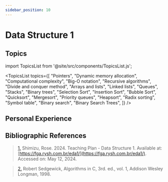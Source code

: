 ```yaml
---
sidebar_position: 10
---
```


# Data Structure 1

## Topics

import TopicsList from '@site/src/components/TopicsList.js';

<TopicsList topics={[
"Pointers",
"Dynamic memory allocation",
"Computational complexity",
"Big-O notation",
"Recursive algorithms",
"Divide and conquer method",
"Arrays and lists",
"Linked lists",
"Queues",
"Stacks",
"Binary trees",
"Selection Sort",
"Insertion Sort",
"Bubble Sort",
"Quicksort",
"Mergesort",
"Priority queues",
"Heapsort",
"Radix sorting",
"Symbol table",
"Binary search",
"Binary Search Trees",
]} />

## Personal Experience

## Bibliographic References

> <a href="https://fga.rysh.com.br/eda1/">1.</a> Shimizu, Rose. 2024. Teaching Plan - Data Structure 1. Available at: [https://fga.rysh.com.br/eda1/](https://fga.rysh.com.br/eda1/). Accessed on: May 12, 2024.

> <a href="https://fga.rysh.com.br/eda1/">2.</a> Robert Sedgewick, Algorithms in C, 3rd. ed., vol. 1, Addison Wesley Longman, 1998.
